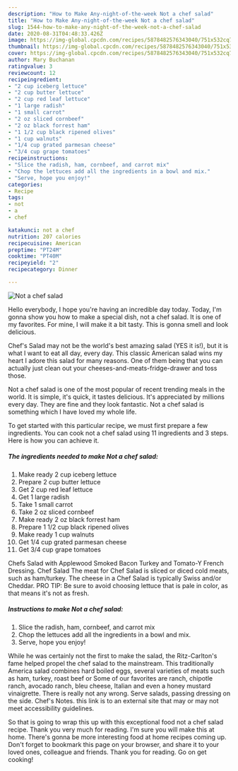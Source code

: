 ```yaml
---
description: "How to Make Any-night-of-the-week Not a chef salad"
title: "How to Make Any-night-of-the-week Not a chef salad"
slug: 1544-how-to-make-any-night-of-the-week-not-a-chef-salad
date: 2020-08-31T04:48:33.426Z
image: https://img-global.cpcdn.com/recipes/5878482576343040/751x532cq70/not-a-chef-salad-recipe-main-photo.jpg
thumbnail: https://img-global.cpcdn.com/recipes/5878482576343040/751x532cq70/not-a-chef-salad-recipe-main-photo.jpg
cover: https://img-global.cpcdn.com/recipes/5878482576343040/751x532cq70/not-a-chef-salad-recipe-main-photo.jpg
author: Mary Buchanan
ratingvalue: 3
reviewcount: 12
recipeingredient:
- "2 cup iceberg lettuce"
- "2 cup butter lettuce"
- "2 cup red leaf lettuce"
- "1 large radish"
- "1 small carrot"
- "2 oz sliced cornbeef"
- "2 oz black forrest ham"
- "1 1/2 cup black ripened olives"
- "1 cup walnuts"
- "1/4 cup grated parmesan cheese"
- "3/4 cup grape tomatoes"
recipeinstructions:
- "Slice the radish, ham, cornbeef, and carrot mix"
- "Chop the lettuces add all the ingredients in a bowl and mix."
- "Serve, hope you enjoy!"
categories:
- Recipe
tags:
- not
- a
- chef

katakunci: not a chef 
nutrition: 207 calories
recipecuisine: American
preptime: "PT24M"
cooktime: "PT40M"
recipeyield: "2"
recipecategory: Dinner

---
```



![Not a chef salad](https://img-global.cpcdn.com/recipes/5878482576343040/751x532cq70/not-a-chef-salad-recipe-main-photo.jpg)

Hello everybody, I hope you're having an incredible day today. Today, I'm gonna show you how to make a special dish, not a chef salad. It is one of my favorites. For mine, I will make it a bit tasty. This is gonna smell and look delicious.

Chef&#39;s Salad may not be the world&#39;s best amazing salad (YES it is!), but it is what I want to eat all day, every day. This classic American salad wins my heart I adore this salad for many reasons. One of them being that you can actually just clean out your cheeses-and-meats-fridge-drawer and toss those.

Not a chef salad is one of the most popular of recent trending meals in the world. It is simple, it's quick, it tastes delicious. It's appreciated by millions every day. They are fine and they look fantastic. Not a chef salad is something which I have loved my whole life.


To get started with this particular recipe, we must first prepare a few ingredients. You can cook not a chef salad using 11 ingredients and 3 steps. Here is how you can achieve it.

<!--inarticleads1-->

##### The ingredients needed to make Not a chef salad:

1. Make ready 2 cup iceberg lettuce
1. Prepare 2 cup butter lettuce
1. Get 2 cup red leaf lettuce
1. Get 1 large radish
1. Take 1 small carrot
1. Take 2 oz sliced cornbeef
1. Make ready 2 oz black forrest ham
1. Prepare 1 1/2 cup black ripened olives
1. Make ready 1 cup walnuts
1. Get 1/4 cup grated parmesan cheese
1. Get 3/4 cup grape tomatoes


Chefs Salad with Applewood Smoked Bacon Turkey and Tomato-Y French Dressing. Chef Salad The meat for Chef Salad is sliced or diced cold meats, such as ham/turkey. The cheese in a Chef Salad is typically Swiss and/or Cheddar. PRO TIP: Be sure to avoid choosing lettuce that is pale in color, as that means it&#39;s not as fresh. 

<!--inarticleads2-->

##### Instructions to make Not a chef salad:

1. Slice the radish, ham, cornbeef, and carrot mix
1. Chop the lettuces add all the ingredients in a bowl and mix.
1. Serve, hope you enjoy!


While he was certainly not the first to make the salad, the Ritz-Carlton&#39;s fame helped propel the chef salad to the mainstream. This traditionally America salad combines hard boiled eggs, several varieties of meats such as ham, turkey, roast beef or Some of our favorites are ranch, chipotle ranch, avocado ranch, bleu cheese, Italian and even a honey mustard vinaigrette. There is really not any wrong. Serve salads, passing dressing on the side. Chef&#39;s Notes. this link is to an external site that may or may not meet accessibility guidelines. 

So that is going to wrap this up with this exceptional food not a chef salad recipe. Thank you very much for reading. I'm sure you will make this at home. There's gonna be more interesting food at home recipes coming up. Don't forget to bookmark this page on your browser, and share it to your loved ones, colleague and friends. Thank you for reading. Go on get cooking!
